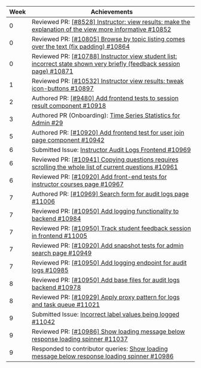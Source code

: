 Week | Achievements
---- | ------------
0 | Reviewed PR: [[#8528] Instructor: view results: make the explanation of the view more informative #10852](https://github.com/TEAMMATES/teammates/pull/10852)
0 | Reviewed PR: [[#10805] Browse by topic listing comes over the text (fix padding) #10864](https://github.com/TEAMMATES/teammates/pull/10864)
0 | Reviewed PR: [[#10788] Instructor view student list: incorrect state shown very briefly (feedback session page) #10871](https://github.com/TEAMMATES/teammates/issues/10871)
1 | Reviewed PR: [[#10532] Instructor view results: tweak icon-buttons #10897](https://github.com/TEAMMATES/teammates/pull/10897)
2 | Authored PR: [[#9480] Add frontend tests to session result component #10918](https://github.com/TEAMMATES/teammates/pull/10918)
3 | Authored PR (Onboarding): [Time Series Statistics for Admin #29](https://github.com/t-cheepeng/teammates/pull/29)
5 | Authored PR: [[#10920] Add frontend test for user join page component #10942](https://github.com/TEAMMATES/teammates/pull/10942)
6 | Submitted Issue: [Instructor Audit Logs Frontend #10969](https://github.com/TEAMMATES/teammates/issues/10969)
6 | Reviewed PR: [[#10941] Copying questions requires scrolling the whole list of current questions #10961](https://github.com/TEAMMATES/teammates/pull/10961)
6 | Reviewed PR: [[#10920] Add front-end tests for instructor courses page #10967](https://github.com/TEAMMATES/teammates/pull/10967)
7 | Authored PR: [[#10969] Search form for audit logs page #11006](https://github.com/TEAMMATES/teammates/pull/11006)
7 | Reviewed PR: [[#10950] Add logging functionality to backend #10984](https://github.com/TEAMMATES/teammates/pull/10984)
7 | Reviewed PR: [[#10950] Track student feedback session in frontend #11005](https://github.com/TEAMMATES/teammates/pull/11005)
7 | Reviewed PR: [[#10920] Add snapshot tests for admin search page #10949](https://github.com/TEAMMATES/teammates/pull/10949)
7 | Reviewed PR: [[#10950] Add logging endpoint for audit logs #10985](https://github.com/TEAMMATES/teammates/pull/10985)
8 | Reviewed PR: [[#10950] Add base files for audit logs backend #10978](https://github.com/TEAMMATES/teammates/pull/10978)
8 | Reviewed PR: [[#10929] Apply proxy pattern for logs and task queue #11021](https://github.com/TEAMMATES/teammates/pull/11021)
9 | Submitted Issue: [Incorrect label values being logged #11042](https://github.com/TEAMMATES/teammates/issues/11042)
9 | Reviewed PR: [[#10986] Show loading message below response loading spinner #11037](https://github.com/TEAMMATES/teammates/pull/11037)
9 | Responded to contributor queries: [Show loading message below response loading spinner #10986](https://github.com/TEAMMATES/teammates/issues/10986)